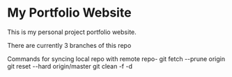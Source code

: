 # My Portfolio Website

This is my personal project portfolio website.

There are currently 3 branches of this repo 

Commands for syncing local repo with remote repo-
git fetch --prune origin
git reset --hard origin/master
git clean -f -d
